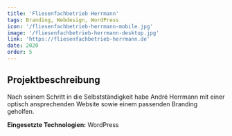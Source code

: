 ```yaml
---
title: 'Fliesenfachbetrieb Herrmann'
tags: Branding, Webdesign, WordPress
icon: '/fliesenfachbetrieb-herrmann-mobile.jpg'
image: '/fliesenfachbetrieb-herrmann-desktop.jpg'
link: 'https://fliesenfachbetrieb-herrmann.de'
date: 2020
order: 5
---
```


## Projektbeschreibung
Nach seinem Schritt in die Selbstständigkeit habe André Herrmann mit einer optisch ansprechenden Website sowie einem passenden Branding geholfen.

**Eingesetzte Technologien:** WordPress
